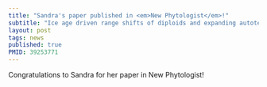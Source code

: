 ```yaml
---
title: "Sandra's paper published in <em>New Phytologist</em>!"
subtitle: "Ice age driven range shifts of diploids and expanding autotetraploids within a conserved niche"
layout: post
tags: news
published: true
PMID: 39253771
---
```


Congratulations to Sandra for her paper in New Phytologist!